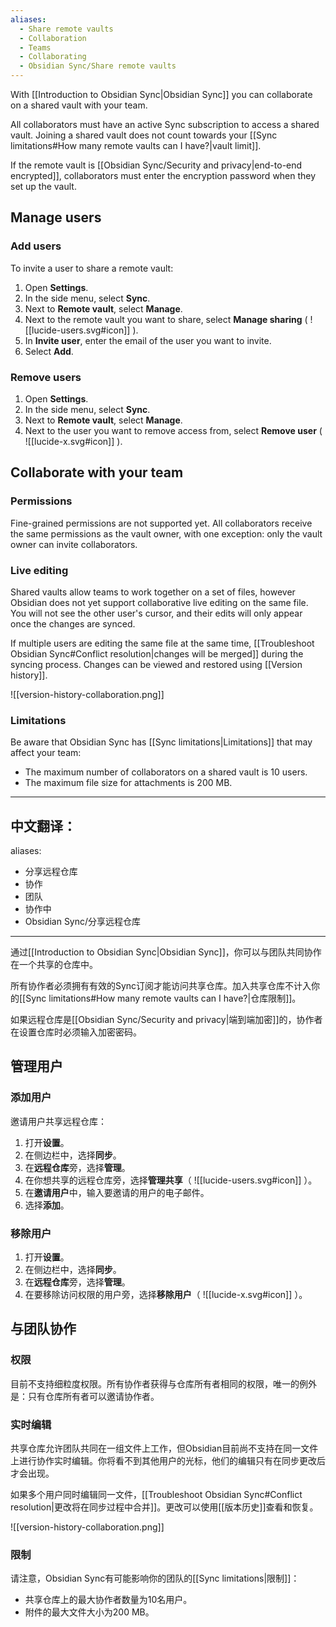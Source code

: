 ```yaml
---
aliases:
  - Share remote vaults
  - Collaboration
  - Teams
  - Collaborating
  - Obsidian Sync/Share remote vaults
---
```

With [[Introduction to Obsidian Sync|Obsidian Sync]] you can collaborate on a shared vault with your team.

All collaborators must have an active Sync subscription to access a shared vault. Joining a shared vault does not count towards your [[Sync limitations#How many remote vaults can I have?|vault limit]].

If the remote vault is [[Obsidian Sync/Security and privacy|end-to-end encrypted]], collaborators must enter the encryption password when they set up the vault.

## Manage users

### Add users

To invite a user to share a remote vault:

1. Open **Settings**.
2. In the side menu, select **Sync**.
3. Next to **Remote vault**, select **Manage**.
4. Next to the remote vault you want to share, select **Manage sharing** ( ![[lucide-users.svg#icon]] ).
5. In **Invite user**, enter the email of the user you want to invite.
6. Select **Add**.

### Remove users

1. Open **Settings**.
2. In the side menu, select **Sync**.
3. Next to **Remote vault**, select **Manage**.
4. Next to the user you want to remove access from, select **Remove user** ( ![[lucide-x.svg#icon]] ).

## Collaborate with your team

### Permissions

Fine-grained permissions are not supported yet. All collaborators receive the same permissions as the vault owner, with one exception: only the vault owner can invite collaborators.

### Live editing

Shared vaults allow teams to work together on a set of files, however Obsidian does not yet support collaborative live editing on the same file. You will not see the other user's cursor, and their edits will only appear once the changes are synced.

If multiple users are editing the same file at the same time, [[Troubleshoot Obsidian Sync#Conflict resolution|changes will be merged]] during the syncing process. Changes can be viewed and restored using [[Version history]].

![[version-history-collaboration.png]]

 
### Limitations

Be aware that Obsidian Sync has [[Sync limitations|Limitations]] that may affect your team:

- The maximum number of collaborators on a shared vault is 10 users.
- The maximum file size for attachments is 200 MB.

---

中文翻译：
---
aliases:
  - 分享远程仓库
  - 协作
  - 团队
  - 协作中
  - Obsidian Sync/分享远程仓库
---
通过[[Introduction to Obsidian Sync|Obsidian Sync]]，你可以与团队共同协作在一个共享的仓库中。

所有协作者必须拥有有效的Sync订阅才能访问共享仓库。加入共享仓库不计入你的[[Sync limitations#How many remote vaults can I have?|仓库限制]]。

如果远程仓库是[[Obsidian Sync/Security and privacy|端到端加密]]的，协作者在设置仓库时必须输入加密密码。

## 管理用户

### 添加用户

邀请用户共享远程仓库：

1. 打开**设置**。
2. 在侧边栏中，选择**同步**。
3. 在**远程仓库**旁，选择**管理**。
4. 在你想共享的远程仓库旁，选择**管理共享**（ ![[lucide-users.svg#icon]] ）。
5. 在**邀请用户**中，输入要邀请的用户的电子邮件。
6. 选择**添加**。

### 移除用户

1. 打开**设置**。
2. 在侧边栏中，选择**同步**。
3. 在**远程仓库**旁，选择**管理**。
4. 在要移除访问权限的用户旁，选择**移除用户**（ ![[lucide-x.svg#icon]] ）。

## 与团队协作

### 权限

目前不支持细粒度权限。所有协作者获得与仓库所有者相同的权限，唯一的例外是：只有仓库所有者可以邀请协作者。

### 实时编辑

共享仓库允许团队共同在一组文件上工作，但Obsidian目前尚不支持在同一文件上进行协作实时编辑。你将看不到其他用户的光标，他们的编辑只有在同步更改后才会出现。

如果多个用户同时编辑同一文件，[[Troubleshoot Obsidian Sync#Conflict resolution|更改将在同步过程中合并]]。更改可以使用[[版本历史]]查看和恢复。

![[version-history-collaboration.png]]

### 限制

请注意，Obsidian Sync有可能影响你的团队的[[Sync limitations|限制]]：

- 共享仓库上的最大协作者数量为10名用户。
- 附件的最大文件大小为200 MB。
